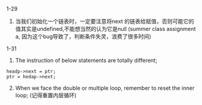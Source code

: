 1-29
1. 当我们初始化一个链表时，一定要注意将next 的链表给赋值，否则可能它的值其实是undefined,不能想当然的认为它是null
(summer class assignment a, 因为这个bug导致了，判断条件失灵，浪费了很多时间)

1-31
1. The instruction of below statements are totally different;
```
headp->next = ptr;
ptr = hedap->next; 
```
2. When we face the double or multiple loop, remember to reset the inner loop;
(记得重置内层循环)
